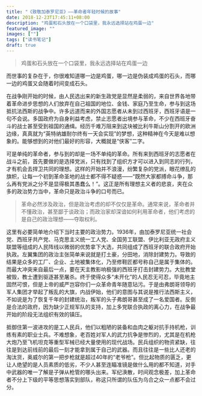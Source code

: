 ```yaml
---
title: "《致敬加泰罗尼亚》——革命者年轻时候的故事"
date: 2018-12-23T17:45:11+08:00
description: "鸡蛋和石头放在一个口袋里，我永远选择站在鸡蛋一边"
featured_image: ""
images: [""]
tags: ["读书笔记"]
draft: true
---
```


> 鸡蛋和石头放在一个口袋里，我永远选择站在鸡蛋一边

而世事的复杂在于，你很难知道哪一边是鸡蛋，哪一边是伪装成鸡蛋的石头，而哪一边的鸡蛋又会随着时间变成石头。

在战争刚开始的时候，由人民选出来的新生政党是显然是柔弱的，来自世界各地带着革命进步思想的人们放弃在自己祖国的地位、金钱、家庭乃至生命，参与到这场抵抗法西斯的战争中。许多远道而来的外国志愿者从未到过西班牙，西班牙语是一句不会说。多国政府为自身利益考虑，禁止志愿者出境参与革命，不少在西班牙奋斗的战士甚至受到祖国的通缉。经历千难万阻来到这块被比利牛斯山分割开的欧洲边缘，真真就为“英特纳雄耐尔终有一天会实现”的梦想，这种精神在今天是难以想象的。能够想到的对他们最好的形容，大概就是“侠客”二字。

可是单纯的革命者，参与到的却是一场不单纯的革命。所有来到西班牙的志愿者在战斗之前，首先要做的是选择党派，只有找到了组织方才可以进入到同志的行列，才有机会去捍卫共同的理想。这样的开始并不浪漫，纷繁复杂的党派，眼花缭乱的旗帜，让每一个初到革命圣地的战士都不得不疑惑——“既然大家都搏命斗争，那么再有党派之分不是显得极其愚蠢么！”。这正是所有理想主义者的悲哀，夹在众多的政治势力当中，革命只是政治斗争的口号而已。

> 革命必然涉及政治，但是政治考虑的却不仅仅是革命。通常来说，革命者并不懂政治，甚至鄙于谈政治；而政治家却深谙如何利用革命者，他们考虑的是自己的政治理想——夺取权利。

这里有必要简单地介绍下当时主要的政治势力。1936年，由加泰罗尼亚统一社会党、西班牙共产党、马克思主义统一工人党、全国劳工联盟、伊比利亚无政府主义联盟等组成的人民阵线以微弱的优势拿下大选，共同组成了西班牙的联合政府开始执政。左翼集团的政治主张简单来说就是打土豪，分田地，消除封建势力。导致的结果是众多的工厂、企业、土地被集体化，乃至修鞋匠都号称自己是属于集体的。而最大冲突来自最后一点，要在天主教影响极强的西班牙打击封建势力。大批教堂被毁，教士遭到驱逐甚至屠杀。终于使得众多“未开化”的人民忍无可忍，毕竟地主固然可恨，但是上帝的威严岂容你们一众革命青年随意玷污。于是由弗朗哥领导的军人集团才举起了叛乱的大旗，内战伊始，他们的意图与其说是推行法西斯主义，不如说是为了恢复千年的封建统治，叛军的头子弗朗哥甚至成了一名爱国者。反倒是合法的政府，因为缺少正规军队的支持，加上多党联合执政的离心力，在战争最开始的阶段无法组织有效的镇压。

抵御住第一波进攻的是工人民兵，他们以粗陋的装备和血肉之躯对抗手持机枪，训练有素的职业士兵。不难想象，老百姓对军人的武力抗争是惨烈的，尤其是在机枪大炮乃至飞机坦克等重型军械已经大量使用的现代战场。民兵组织的物资紧缺，往往是到达前线前的最后一刻才能拿到属于自己的武器。而且往往是一些比人还老的淘汰货，奥威尔的第一把步枪就是超过40年的“老爷枪”。但比起物质的匮乏，更让人绝望的是人员素质的低劣，不少人甚至连瞄准镜是做什么用的都不知道，对手中武器的唯一了解是子弹从枪管的哪头出来。军纪涣散，时间观念极差，加上革命者不分上下级的平等思想落实到部队，称这只所谓的队伍为乌合之众一点都不会过分。
